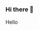 ### Hi there 👋
<div>
  <p>Hello</p>
  <img src="data:image/gif;base64,R0lGODlhAQABAIAAAP///////yH5BAEKAAEALAAAAAABAAEAAAICTAEAOw==">
</div>
